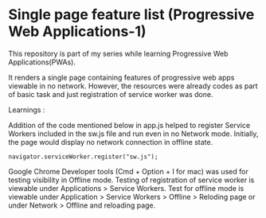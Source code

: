 # Single page feature list (Progressive Web Applications-1)
This repository is part of my series while learning Progressive Web Applications(PWAs).

It renders a single page containing features of progressive web apps viewable in no network.
However, the resources were already codes as part of basic task and just registration of service worker was done.

Learnings : 

Addition of the code mentioned below in app.js helped to register Service Workers included in the sw.js file and run even in no Network mode. Initially, the page would display no network connection in offline state.

`navigator.serviceWorker.register("sw.js");` 

Google Chrome Developer tools (Cmd + Option + I for mac) was used for testing visibility in Offline mode.
Testing of registration of service worker is viewable under Applications > Service Workers.
Test for offline mode is viewable under Application > Service Workers > Offline > Reloding page or under Network > Offline and reloading page.
